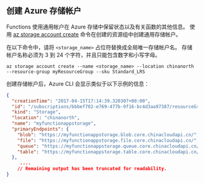 ## <a name="create-an-azure-storage-account"></a>创建 Azure 存储帐户

Functions 使用通用帐户在 Azure 存储中保留状态以及有关函数的其他信息。 使用 [az storage account create](/cli/storage/account#create) 命令在创建的资源组中创建通用存储帐户。

在以下命令中，请将 `<storage_name>` 占位符替换成全局唯一存储帐户名。 存储帐户名称必须为 3 到 24 个字符，并且只能包含数字和小写字母。

```azurecli
az storage account create --name <storage_name> --location chinanorth --resource-group myResourceGroup --sku Standard_LRS
```

创建存储帐户后，Azure CLI 会显示类似于以下示例的信息：

```json
{
  "creationTime": "2017-04-15T17:14:39.320307+00:00",
  "id": "/subscriptions/bbbef702-e769-477b-9f16-bc4d3aa97387/resourceGroups/myresourcegroup/...",
  "kind": "Storage",
  "location": "chinanorth",
  "name": "myfunctionappstorage",
  "primaryEndpoints": {
    "blob": "https://myfunctionappstorage.blob.core.chinacloudapi.cn/",
    "file": "https://myfunctionappstorage.file.core.chinacloudapi.cn/",
    "queue": "https://myfunctionappstorage.queue.core.chinacloudapi.cn/",
    "table": "https://myfunctionappstorage.table.core.chinacloudapi.cn/"
  },
     ....
    // Remaining output has been truncated for readability.
}
```

